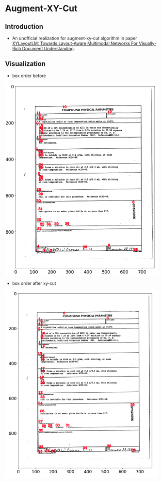 # Augment-XY-Cut

## Introduction

* An unofficial realization for augment-xy-cut algorithm in paper [XYLayoutLM: Towards Layout-Aware Multimodal Networks For Visually-Rich Document Understanding](https://arxiv.org/pdf/2203.06947v2.pdf).



## Visualization

* box order before

<div align="center">
    <img src="images/default_order.png" width="600">
</div>

* box order after xy-cut

<div align="center">
    <img src="images/xy-cut-y-order.png" width="600">
</div>
